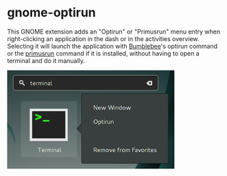 # gnome-optirun
This GNOME extension adds an "Optirun" or "Primusrun" menu entry when right-clicking an application in the dash or in the activities overview.
Selecting it will launch the application with [Bumblebee](http://bumblebee-project.org/)'s optirun command or the [primusrun](https://github.com/amonakov/primus) command if it is installed, without having to open a terminal and do it manually.

![Screenshot](https://github.com/LaurentTreguier/gnome-optirun/blob/master/screenshot.png?raw=true)
